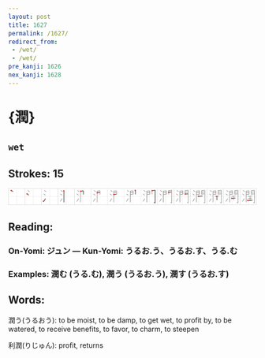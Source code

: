 ```yaml
---
layout: post
title: 1627
permalink: /1627/
redirect_from:
 - /wet/
 - /wet/
pre_kanji: 1626
nex_kanji: 1628
---
```


# {潤}

## `wet`

## Strokes: 15

<div class="stroke"><img src="../images/E6BDA4.png" /></div>

## Reading:

### On-Yomi: ジュン &mdash; Kun-Yomi: うるお.う、うるお.す、うる.む

### Examples: 潤む (うる.む), 潤う (うるお.う), 潤す (うるお.す)

## Words:

潤う(うるおう): to be moist, to be damp, to get wet, to profit by, to be watered, to receive benefits, to favor, to charm, to steepen

利潤(りじゅん): profit, returns
